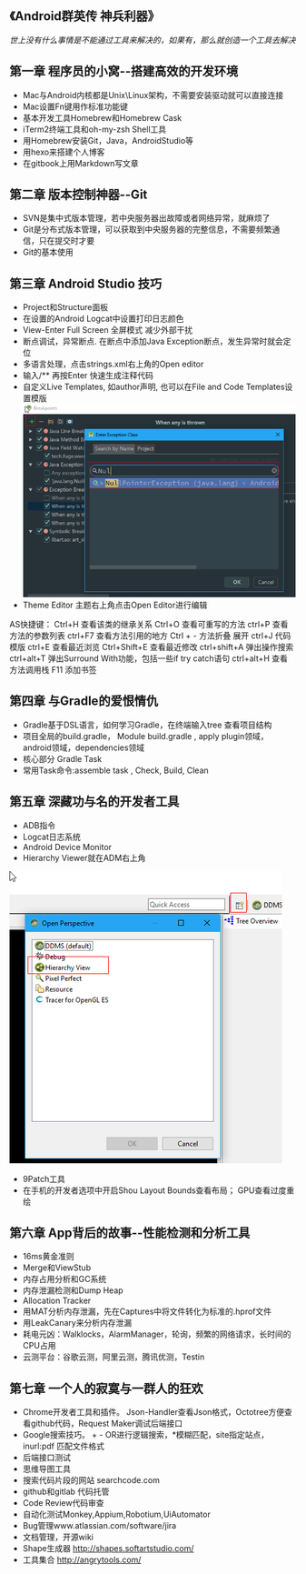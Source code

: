 ## 《Android群英传 神兵利器》

*世上没有什么事情是不能通过工具来解决的，如果有，那么就创造一个工具去解决*

## 第一章 程序员的小窝--搭建高效的开发环境
- Mac与Android内核都是Unix\Linux架构，不需要安装驱动就可以直接连接
- Mac设置Fn键用作标准功能键
- 基本开发工具Homebrew和Homebrew Cask
- iTerm2终端工具和oh-my-zsh Shell工具
- 用Homebrew安装Git，Java，AndroidStudio等
- 用hexo来搭建个人博客
- 在gitbook上用Markdown写文章

## 第二章 版本控制神器--Git
- SVN是集中式版本管理，若中央服务器出故障或者网络异常，就麻烦了
- Git是分布式版本管理，可以获取到中央服务器的完整信息，不需要频繁通信，只在提交时才要
- Git的基本使用

## 第三章 Android Studio 技巧
- Project和Structure面板
- 在设置的Android Logcat中设置打印日志颜色
- View-Enter Full Screen 全屏模式 减少外部干扰
- 断点调试，异常断点. 在断点中添加Java Exception断点，发生异常时就会定位
- 多语言处理，点击strings.xml右上角的Open editor
- 输入/** 再按Enter 快速生成注释代码
- 自定义Live Templates, 如author声明, 也可以在File and Code Templates设置模版
![debug](./pictures/Debug1.png)
- Theme Editor 主题右上角点击Open Editor进行编辑

AS快捷键：
Ctrl+H  查看该类的继承关系
Ctrl+O  查看可重写的方法
ctrl+P 查看方法的参数列表
ctrl+F7 查看方法引用的地方
Ctrl + -  方法折叠 展开
ctrl+J 代码模版
ctrl+E 查看最近浏览
Ctrl+Shift+E 查看最近修改
ctrl+shift+A 弹出操作搜索
ctrl+alt+T 弹出Surround With功能，包括一些if try catch语句
ctrl+alt+H 查看方法调用栈
F11 添加书签

## 第四章 与Gradle的爱恨情仇
- Gradle基于DSL语言，如何学习Gradle，在终端输入tree 查看项目结构
- 项目全局的build.gradle， Module build.gradle , apply plugin领域，android领域，dependencies领域
- 核心部分 Gradle Task
- 常用Task命令:assemble task , Check, Build, Clean

## 第五章 深藏功与名的开发者工具
- ADB指令
- Logcat日志系统
- Android Device Monitor
- Hierarchy Viewer就在ADM右上角

![Hierarchy](./pictures/ADM1.png)
- 9Patch工具
- 在手机的开发者选项中开启Shou Layout Bounds查看布局； GPU查看过度重绘

## 第六章 App背后的故事--性能检测和分析工具
- 16ms黄金准则
- Merge和ViewStub
- 内存占用分析和GC系统
- 内存泄漏检测和Dump Heap
- Allocation Tracker
- 用MAT分析内存泄漏，先在Captures中将文件转化为标准的.hprof文件
- 用LeakCanary来分析内存泄漏
- 耗电元凶：Walklocks，AlarmManager，轮询，频繁的网络请求，长时间的CPU占用
- 云测平台：谷歌云测，阿里云测，腾讯优测，Testin

## 第七章 一个人的寂寞与一群人的狂欢
- Chrome开发者工具和插件。 Json-Handler查看Json格式，Octotree方便查看github代码，Request Maker调试后端接口
- Google搜索技巧。 + - OR进行逻辑搜索，*模糊匹配，site指定站点，inurl:pdf 匹配文件格式
- 后端接口测试
- 思维导图工具
- 搜索代码片段的网站 searchcode.com
- github和gitlab 代码托管
- Code Review代码审查
- 自动化测试Monkey,Appium,Robotium,UiAutomator
- Bug管理www.atlassian.com/software/jira
- 文档管理，开源wiki
- Shape生成器 http://shapes.softartstudio.com/
- 工具集合 http://angrytools.com/